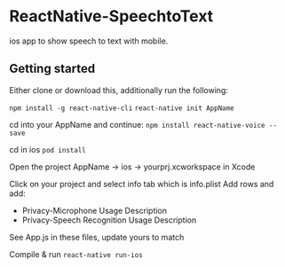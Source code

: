 # ReactNative-SpeechtoText
ios app to show speech to text with mobile.

## Getting started
Either clone or download this, additionally run the following:

`npm install -g react-native-cli`
`react-native init AppName`

cd into your AppName and continue:
`npm install react-native-voice --save`

cd in ios
`pod install`

Open the project AppName -> ios -> yourprj.xcworkspace in Xcode

Click on your project and select info tab which is info.plist
Add rows and add: 
- Privacy-Microphone Usage Description
- Privacy-Speech Recognition Usage Description


See App.js in these files, update yours to match

Compile & run
`react-native run-ios`


